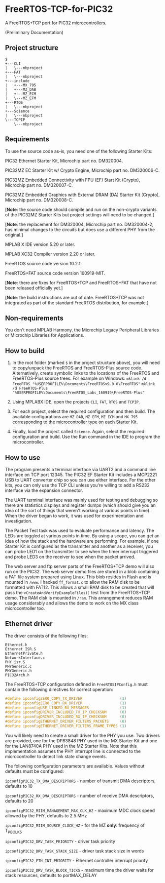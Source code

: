 # FreeRTOS-TCP-for-PIC32

A FreeRTOS+TCP port for PIC32 microcontrollers.

(Preliminary Documentation)

## Project structure
```
$
+---CLI
|   \---nbproject
+---FAT
|   \---nbproject
+---include
|   +---MX_795
|   +---MZ_DAB
|   +---MZ_ECM
|   \---MZ_EFM
+---RTOS
|   \---nbproject
+---Science
|   \---nbproject
\---TCPIP
    \---nbproject
```
## Requirements
To use the source code as-is, you need one of the following Starter Kits:

PIC32 Ethernet Starter Kit, Microchip part no. DM320004.

PIC32MZ EC Starter Kit w/ Crypto Engine, Microchip part no. DM320006-C.

PIC32MZ Embedded Connectivity with FPU (EF) Start Kit (Crypto), Microchip part no. DM320007-C.

PIC32MZ Embedded Graphics with External DRAM (DA) Starter Kit (Crypto), Microchip part no. DM320008-C.

[**Note**: the source code should compile and run on the non-crypto variants of the PIC32MZ Starter Kits but project settings will need to be changed.]

[**Note**: the replacement for DM320004, Microchip part no. DM320004-2, has minimal changes to the circuits but does use a different PHY from the original.]

MPLAB X IDE version 5.20 or later.

MPLAB XC32 Compiler version 2.20 or later.

FreeRTOS source code version 10.2.1.

FreeRTOS+FAT source code version 160919-MIT.

[**Note**: there are fixes for FreeRTOS+TCP and FreeRTOS+FAT that have not been released officially yet.]

[**Note**: the build instructions are out of date. FreeRTOS+TCP was not integrated as part of the standard FreeRTOS distribution, for example.]

## Non-requirements

You don't need MPLAB Harmony, the Microchip Legacy Peripheral Libraries or Microchip Libraries for Applications.

## How to build

1. In the root folder (marked `$` in the project structure above), you will need to copy/unpack the FreeRTOS and FreeRTOS-Plus source code. Alternatively, create symbolic links to the locations of the FreeRTOS and FreeRTOS-Plus source trees. For example on Windows:
`mklink /d FreeRTOS "%USERPROFILE%\Documents\FreeRTOSv9.0.0\FreeRTOS"`
`mklink /d FreeRTOS-Plus "%USERPROFILE%\Documents\FreeRTOS_Labs_160919\FreeRTOS-Plus"`

2. Using MPLABX IDE, open the projects `CLI`, `FAT`, `RTOS` and `TCPIP`.

3. For each project, select the required configuration and then build. The available configurations are `MZ_DAB`, `MZ_EFM`, `MZ_ECM` and `MX_795` corresponding to the microcontroller type on each Starter Kit.

4. Finally, load the project called `Science`. Again, select the required configuration and build. Use the Run command in the IDE to program the microcontroller.

## How to use

The program presents a terminal interface via UART2 and a command line interface on TCP port 12345. The PIC32 EF Starter Kit includes a MCP2221 USB to UART converter chip so you can use either interface. For the other kits, you can only use the TCP CLI unless you're willing to add a RS232 interface via the expansion connector.

The UART terminal interface was mainly used for testing and debugging so there are statistics displays and register dumps (which should give you an idea of the sort of things that weren't working at various points in time). When the driver began to work, it was used for experimentation and investigation.

The Packet Test task was used to evaluate performance and latency. The LEDs are toggled at various points in time. By using a scope, you can get an idea of how the stack and the hardware are performing. For example, if one Starter Kit is configured as the transmitter and another as a receiver, you can probe LED1 on the transmitter to see when the timer interrupt triggered and probe LED3 on the receiver to see when the packet arrived.

The web server and ftp server parts of the FreeRTOS+TCP demo will also run on the PIC32. The web server demo files are stored in a blob containing a FAT file system prepared using Linux. This blob resides in Flash and is mounted in `/www`. I hacked `ff_format.c` to allow the RAM disk to be formatted with FAT12. This allows a small RAM disk to be created that will pass the `vCreateAndVerifyExampleFiles()` test from the FreeRTOS+TCP demo. The RAM disk is mounted in `/ram`. This arrangement reduces RAM usage considerably and allows the demo to work on the MX class microcontroller too.

## Ethernet driver

The driver consists of the following files:
```
Ethernet.h
Ethernet_ISR.S
EthernetPrivate.h
NetworkInterface.c
PHY_isr.S
PHYGeneric.c
PHYGeneric.h
PIC32Arch.h
```
The FreeRTOS+TCP configuration defined in `FreeRTOSIPConfig.h` must contain the following directives for correct operation:
```C
#define ipconfigZERO_COPY_TX_DRIVER                 (1)
#define ipconfigZERO_COPY_RX_DRIVER                 (1)
#define ipconfigUSE_LINKED_RX_MESSAGES              (1)
#define ipconfigDRIVER_INCLUDED_TX_IP_CHECKSUM      (0)
#define ipconfigDRIVER_INCLUDED_RX_IP_CHECKSUM      (0)
#define ipconfigETHERNET_DRIVER_FILTERS_PACKETS     (0)
#define ipconfigETHERNET_DRIVER_FILTERS_FRAME_TYPES (1)
```
You will likely need to create a small driver for the PHY you use. Two drivers are provided, one for the DP83848 PHY used in the MX Starter Kit and one for the LAN8740A PHY used in the MZ Starter Kits. Note that this implementation assumes the PHY interrupt line is connected to the microcontroller to detect link state change events.

The following configuration parameters are available. Values without defaults must be configured:

`ipconfigPIC32_TX_DMA_DESCRIPTORS` - number of transmit DMA descriptors, defaults to 10

`ipconfigPIC32_RX_DMA_DESCRIPTORS` - number of receive DMA descriptors, defaults to 20

`ipconfigPIC32_MIIM_MANAGEMENT_MAX_CLK_HZ` - maximum MDC clock speed allowed by the PHY, defaults to 2.5 MHz

`ipconfigPIC32_MIIM_SOURCE_CLOCK_HZ` - for the MZ __only__: frequency of T<sub>PBCLK5</sub>

`ipconfigPIC32_DRV_TASK_PRIORITY` - driver task priority

`ipconfigPIC32_DRV_TASK_STACK_SIZE` - driver task stack size in words

`ipconfigPIC32_ETH_INT_PRIORITY` - Ethernet controller interrupt priority

`ipconfigPIC32_DRV_TASK_BLOCK_TICKS` - maximum time the driver waits for stack resources, defaults to portMAX_DELAY
